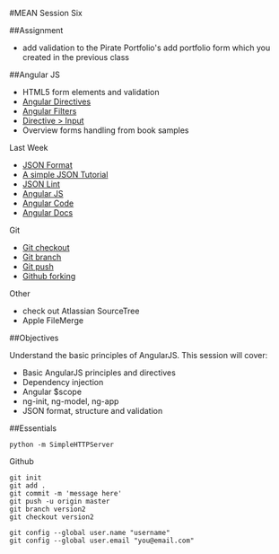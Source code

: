 #MEAN Session Six

##Assignment

* add validation to the Pirate Portfolio's add portfolio form which you created in the previous class

##Angular JS

* HTML5 form elements and validation
* [Angular Directives](https://docs.angularjs.org/api/ng/directive)
* [Angular Filters](https://docs.angularjs.org/api/ng/filter) 
* [Directive > Input](https://docs.angularjs.org/api/ng/directive/input) 
* Overview forms handling from book samples

Last Week
* [JSON Format](http://www.freeformatter.com/json-formatter.html)
* [A simple JSON Tutorial](http://iviewsource.com/codingtutorials/getting-started-with-javascript-object-notation-json-for-absolute-beginners/)
* [JSON Lint](http://jsonlint.com)
* [Angular JS](https://angularjs.org)
* [Angular Code](https://code.angularjs.org/)
* [Angular Docs](https://docs.angularjs.org/api)

Git  
* [Git checkout](http://git-scm.com/docs/git-checkout)
* [Git branch](http://git-scm.com/docs/git-branch)
* [Git push](http://git-scm.com/docs/git-push)
* [Github forking](https://help.github.com/articles/fork-a-repo/) 

Other
* check out Atlassian SourceTree
* Apple FileMerge


##Objectives

Understand the basic principles of AngularJS. This session will cover:

* Basic AngularJS principles and directives
* Dependency injection
* Angular $scope
* ng-init, ng-model, ng-app
* JSON format, structure and validation

##Essentials
```
python -m SimpleHTTPServer
```
Github
```
git init
git add .
git commit -m 'message here'
git push -u origin master
git branch version2
git checkout version2

git config --global user.name "username"
git config --global user.email "you@email.com"
```
